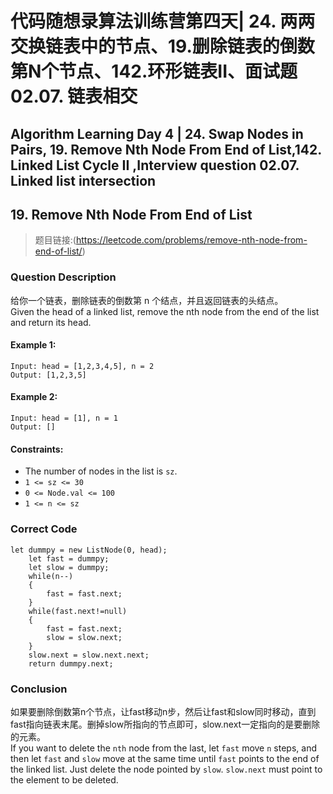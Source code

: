 
# 代码随想录算法训练营第四天| 24. 两两交换链表中的节点、19.删除链表的倒数第N个节点、142.环形链表II、面试题 02.07. 链表相交
## Algorithm Learning Day 4 | 24. Swap Nodes in Pairs, 19. Remove Nth Node From End of List,142. Linked List Cycle II ,Interview question 02.07. Linked list intersection


## 19. Remove Nth Node From End of List
> 题目链接:(https://leetcode.com/problems/remove-nth-node-from-end-of-list/)

### Question Description
给你一个链表，删除链表的倒数第 n 个结点，并且返回链表的头结点。<br>
Given the head of a linked list, remove the nth node from the end of the list and return its head.

#### Example 1:
```
Input: head = [1,2,3,4,5], n = 2
Output: [1,2,3,5]
```
#### Example 2:
```
Input: head = [1], n = 1
Output: []
```
#### Constraints:
- The number of nodes in the list is `sz`.
- `1 <= sz <= 30`
- `0 <= Node.val <= 100`
- `1 <= n <= sz`

### Correct Code
```
let dummpy = new ListNode(0, head);
    let fast = dummpy;
    let slow = dummpy;
    while(n--)
    {
        fast = fast.next;
    }
    while(fast.next!=null)
    {
        fast = fast.next;
        slow = slow.next;
    }
    slow.next = slow.next.next;
    return dummpy.next;
```
### Conclusion
如果要删除倒数第n个节点，让fast移动n步，然后让fast和slow同时移动，直到fast指向链表末尾。删掉slow所指向的节点即可，slow.next一定指向的是要删除的元素。<br>
If you want to delete the `nth` node from the last, let `fast` move `n` steps, and then let `fast` and `slow` move at the same time until `fast` points to the end of the linked list. Just delete the node pointed by `slow`. `slow.next` must point to the element to be deleted.
